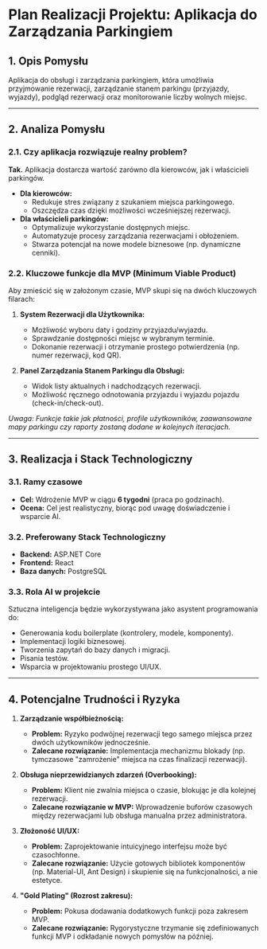 # Plan Realizacji Projektu: Aplikacja do Zarządzania Parkingiem

## 1. Opis Pomysłu

Aplikacja do obsługi i zarządzania parkingiem, która umożliwia przyjmowanie rezerwacji, zarządzanie stanem parkingu (przyjazdy, wyjazdy), podgląd rezerwacji oraz monitorowanie liczby wolnych miejsc.

---

## 2. Analiza Pomysłu

### 2.1. Czy aplikacja rozwiązuje realny problem?

**Tak.** Aplikacja dostarcza wartość zarówno dla kierowców, jak i właścicieli parkingów.

*   **Dla kierowców:**
    *   Redukuje stres związany z szukaniem miejsca parkingowego.
    *   Oszczędza czas dzięki możliwości wcześniejszej rezerwacji.
*   **Dla właścicieli parkingów:**
    *   Optymalizuje wykorzystanie dostępnych miejsc.
    *   Automatyzuje procesy zarządzania rezerwacjami i obłożeniem.
    *   Stwarza potencjał na nowe modele biznesowe (np. dynamiczne cenniki).

### 2.2. Kluczowe funkcje dla MVP (Minimum Viable Product)

Aby zmieścić się w założonym czasie, MVP skupi się na dwóch kluczowych filarach:

1.  **System Rezerwacji dla Użytkownika:**
    *   Możliwość wyboru daty i godziny przyjazdu/wyjazdu.
    *   Sprawdzanie dostępności miejsc w wybranym terminie.
    *   Dokonanie rezerwacji i otrzymanie prostego potwierdzenia (np. numer rezerwacji, kod QR).

2.  **Panel Zarządzania Stanem Parkingu dla Obsługi:**
    *   Widok listy aktualnych i nadchodzących rezerwacji.
    *   Możliwość ręcznego odnotowania przyjazdu i wyjazdu pojazdu (check-in/check-out).

*Uwaga: Funkcje takie jak płatności, profile użytkowników, zaawansowane mapy parkingu czy raporty zostaną dodane w kolejnych iteracjach.*

---

## 3. Realizacja i Stack Technologiczny

### 3.1. Ramy czasowe

*   **Cel:** Wdrożenie MVP w ciągu **6 tygodni** (praca po godzinach).
*   **Ocena:** Cel jest realistyczny, biorąc pod uwagę doświadczenie i wsparcie AI.

### 3.2. Preferowany Stack Technologiczny

*   **Backend:** ASP.NET Core
*   **Frontend:** React
*   **Baza danych:** PostgreSQL

### 3.3. Rola AI w projekcie

Sztuczna inteligencja będzie wykorzystywana jako asystent programowania do:
*   Generowania kodu boilerplate (kontrolery, modele, komponenty).
*   Implementacji logiki biznesowej.
*   Tworzenia zapytań do bazy danych i migracji.
*   Pisania testów.
*   Wsparcia w projektowaniu prostego UI/UX.

---

## 4. Potencjalne Trudności i Ryzyka

1.  **Zarządzanie współbieżnością:**
    *   **Problem:** Ryzyko podwójnej rezerwacji tego samego miejsca przez dwóch użytkowników jednocześnie.
    *   **Zalecane rozwiązanie:** Implementacja mechanizmu blokady (np. tymczasowe "zamrożenie" miejsca na czas finalizacji rezerwacji).

2.  **Obsługa nieprzewidzianych zdarzeń (Overbooking):**
    *   **Problem:** Klient nie zwalnia miejsca o czasie, blokując je dla kolejnej rezerwacji.
    *   **Zalecane rozwiązanie w MVP:** Wprowadzenie buforów czasowych między rezerwacjami lub obsługa manualna przez administratora.

3.  **Złożoność UI/UX:**
    *   **Problem:** Zaprojektowanie intuicyjnego interfejsu może być czasochłonne.
    *   **Zalecane rozwiązanie:** Użycie gotowych bibliotek komponentów (np. Material-UI, Ant Design) i skupienie się na funkcjonalności, a nie estetyce.

4.  **"Gold Plating" (Rozrost zakresu):**
    *   **Problem:** Pokusa dodawania dodatkowych funkcji poza zakresem MVP.
    *   **Zalecane rozwiązanie:** Rygorystyczne trzymanie się zdefiniowanych funkcji MVP i odkładanie nowych pomysłów na później.
